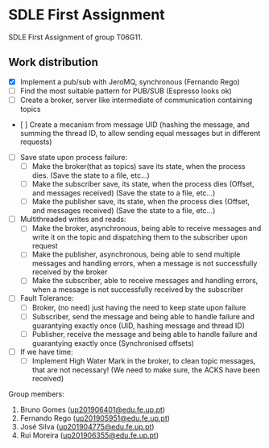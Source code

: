 # SDLE First Assignment

SDLE First Assignment of group T06G11.

## **Work distribution**

- [x] Implement a pub/sub with JeroMQ, synchronous (Fernando Rego)
- [ ] Find the most suitable pattern for PUB/SUB (Espresso looks ok)
- [ ] Create a broker, server like intermediate of communication containing topics
- [ ] Create a mecanism from message UID (hashing the message, and summing the thread ID, to allow sending equal messages but in different requests) 
- [ ] Save state upon process failure:
    - [ ] Make the broker(that as topics) save its state, when the process dies. (Save the state to a file, etc…)
    - [ ] Make the subscriber save, its state, when the process dies (Offset, and messages received) (Save the state to a file, etc…)
    - [ ] Make the publisher save, its state, when the process dies (Offset, and messages received) (Save the state to a file, etc…)
- [ ] Multithreaded writes and reads:
    - [ ] Make the broker, asynchronous, being able to receive messages and write it on the topic and dispatching them to the subscriber upon request
    - [ ] Make the publisher, asynchronous, being able to send multiple messages and handling errors, when a message is not successfully received by the broker
    - [ ] Make the subscriber, able to receive messages and handling errors, when a message is not successfully received by the subscriber
- [ ] Fault Tolerance:
    - [ ] Broker, (no need) just having the need to keep state upon failure
    - [ ] Subscriber, send the message and being able to handle failure and guarantying exactly once (UID, hashing message and thread ID)
    - [ ] Publisher, receive the message and being able to handle failure and guarantying exactly once (Synchronised offsets)
- [ ] If we have time: 
    - [ ] Implement High Water Mark in the broker, to clean topic messages, that are not necessary! (We need to make sure, the ACKS have been received)

Group members:

1. Bruno Gomes (up201906401@edu.fe.up.pt)
2. Fernando Rego (up201905951@edu.fe.up.pt)
3. José Silva (up201904775@edu.fe.up.pt)
4. Rui Moreira (up201906355@edu.fe.up.pt)
